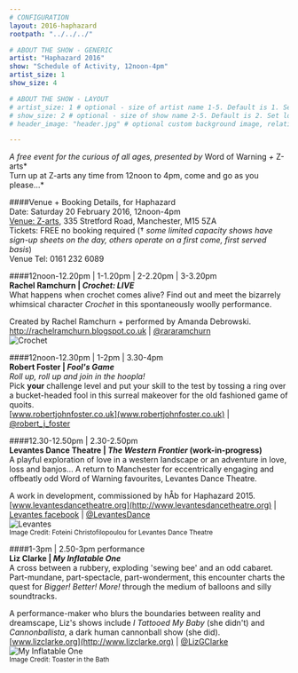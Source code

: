 ```yaml
---
# CONFIGURATION
layout: 2016-haphazard
rootpath: "../../../"

# ABOUT THE SHOW - GENERIC
artist: "Haphazard 2016"
show: "Schedule of Activity, 12noon-4pm"
artist_size: 1
show_size: 4

# ABOUT THE SHOW - LAYOUT
# artist_size: 1 # optional - size of artist name 1-5. Default is 1. Set longer names to lower values
# show_size: 2 # optional - size of show name 2-5. Default is 2. Set longer names to lower values
# header_image: "header.jpg" # optional custom background image, relative to current page

---
```

*A free event for the curious of all ages, presented by* Word of Warning *+* Z-arts*<br>Turn up at Z-arts any time from 12noon to 4pm, come and go as you please…*        
        
####Venue + Booking Details, for Haphazard        
Date: Saturday 20 February 2016, 12noon-4pm    
<a href="http://www.z-arts.org/about-us/getting-here" target="_blank">Venue: Z-arts</a>, 335 Stretford Road, Manchester, M15 5ZA        
Tickets: FREE no booking required († *some limited capacity shows have sign-up sheets on the day, others operate on a first come, first served basis*)        
Venue Tel: 0161 232 6089        
           
####12noon-12.20pm | 1-1.20pm | 2-2.20pm | 3-3.20pm		
**Rachel Ramchurn | *Crochet: LIVE***        
What happens when crochet comes alive? Find out and meet the bizarrely whimsical character *Crochet* in this spontaneously woolly performance.		
		
Created by Rachel Ramchurn + performed by Amanda Debrowski.        
<http://rachelramchurn.blogspot.co.uk> | [@rararamchurn](http://twitter.com/rararamchurn)       
![Crochet](Crochet.jpg)    
        
####12noon-12.30pm | 1-2pm | 3.30-4pm		
**Robert Foster | *Fool's Game***        
*Roll up, roll up and join in the hoopla!*        
Pick **your** challenge level and put your skill to the test by tossing a ring over a bucket-headed fool in this surreal makeover for the old fashioned game of quoits.      
[www.robertjohnfoster.co.uk](www.robertjohnfoster.co.uk) | [@robert_j_foster](http://twitter.com/robert_j_foster)	  
	 
####12.30-12.50pm | 2.30-2.50pm		
**Levantes Dance Theatre | *The Western Frontier* (work-in-progress)**        
A playful exploration of love in a western landscape or an adventure in love, loss and banjos… A return to Manchester for eccentrically engaging and offbeatly odd Word of Warning favourites, Levantes Dance Theatre.      
           
A work in development, commissioned by hÅb for Haphazard 2015.           
[www.levantesdancetheatre.org](http://www.levantesdancetheatre.org) | [Levantes facebook](http://www.facebook.com/pages/Levantes-Dance-Theatre/104271426281626) | [@LevantesDance](http://twitter.com/LevantesDance)     
![Levantes](levantes.jpg)    
<small>Image Credit: Foteini Christofilopoulou for Levantes Dance Theatre</small>    
 	
####1-3pm | 2.50-3pm performance		
**Liz Clarke | *My Inflatable One***        
A cross between a rubbery, exploding 'sewing bee' and an odd cabaret. 
Part-mundane, part-spectacle, part-wonderment, this encounter charts the quest for *Bigger! Better! More!* through the medium of balloons and silly soundtracks.     
	
A performance-maker who blurs the boundaries between reality and dreamscape, Liz's shows include *I Tattooed My Baby* (she didn't) and *Cannonballista*, a dark human cannonball show (she did).        
[www.lizclarke.org](http://www.lizclarke.org) | [@LizGClarke](http://twitter.com/LizGClarke)        
![My Inflatable One](Liz-Clarke.jpg)         
<small>Image Credit: Toaster in the Bath</small>  		
		
